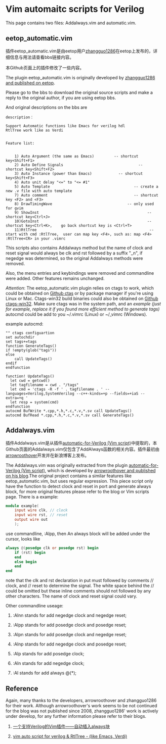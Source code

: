# Vim automaitc scripts for Verilog

This page contains two files: Addalways.vim and automatic.vim.

## eetop_automatic.vim

插件eetop_automatic.vim是由eetop用户[zhangguo1286](http://bbs.eetop.cn/thread-335755-1-1.html)在eetop上发布的，详细信息与用法请查看bbs链接内容。

本Github页面上的插件修改了一些内容。

The plugin eetop_automatic.vim is originally developed by [zhangguo1286 and published on eetop](http://bbs.eetop.cn/thread-335755-1-1.html). 

Please go to the bbs to download the original source scripts and make a reply to the original author, if you are using eetop bbs.

And original descriptions on the bbs are

```text
description：

Support Automatic functions like Emacs for verilog hdl
RtlTree work like as Verdi


Feature list:


    1) Auto Argument (the same as Emacs)         -- shortcut key<Shift+F1>
    2) Auto Define Signals                                  -- shortcut key<Shift+F2>
    3) Auto Instance (power than Emacs)            -- shortcut key<Shift+F3>
    4) Auto unit delay "<=" to "<= #1"
    5) Auto Template                                      -- create a new .v file with auto template
    7) Auto comment                                       -- shortcut key <F2> and <F3>
    8) DrawTimingWave                                  -- only used for gvim
    9) ShowInst                                                 -- shortcut key<Ctrl+J>
	10)GotoInst                                                 -- shortcut key<Ctrl+K>,    go back shortcut key is <Ctrl+T>
	11)RtlTree                                                   -- start with cmd :RtlTree,  user can map key <F4>, such as: map <F4> :RtlTree<CR> in your .vimrc
```

This scripts also contains Addalways method but the name of clock and reset signal would always be clk and rst followed by a suffix "\_n", if negedge was determined, so the original Addalways methods were removed.

Also, the menu entries and keybindings were removed and commandline were added. Other features remains unchanged.

*Attention*: The eetop_automatic.vim plugin relies on ctags to work, which could be obtained on [Github ctas](https://github.com/universal-ctags/ctags) or by package manager if you're using Linux or Mac. Ctags-win32 build binaries could also be obtained on [Github ctags-win32](https://github.com/universal-ctags/ctags-win32). Make sure ctags was in the system path, and an *example (just for example, replace it if you found more efficient method to generate tags)* autocmd could be add to you ~/.vimrc (Linux) or ~/\_vimrc (Windows).

example autocmd:

```vimscripts
"" ctags configuartion
set autochdir
set tags+=tags
function GenerateTags()
if !empty(glob("tags"))
else
	call UpdateTags()
endif
endfunction

function! UpdateTags()
  let cwd = getcwd()
  let tagfilename = cwd . "/tags"
  let cmd = 'ctags -R -f ' . tagfilename . ' --languages=Verilog,SystemVerilog --c++-kinds=+p --fields=+iaS --extra=+q '
  let resp = system(cmd)
endfunction
autocmd BufWrite *.cpp,*.h,*.c,*.v,*.sv call UpdateTags()
autocmd BufRead *.cpp,*.h,*.c,*.v,*.sv call GenerateTags()
```

## Addalways.vim

插件Addalways.vim是从插件[automatic-for-Verilog (Vim script)](https://github.com/vim-scripts/automatic-for-Verilog)中提取的，本Github页面的Addalways.vim仅包含了AddAlways函数的相关内容。插件最初由[arrowroothover](http://blog.sina.com.cn/arrowroothover)开发并在新浪博客上发布。

The Addalways.vim was originally extracted from the plugin [automatic-for-Verilog (Vim script)](https://github.com/vim-scripts/automatic-for-Verilog), which is developed by [arrowroothover and published on his blog](http://blog.sina.com.cn/arrowroothover).The original project contains a similar features like eetop_automatic.vim, but uses regular expression. This piece script only have the function to detect clock and reset in port and generate always block, for more original features please refer to the blog or Vim scripts page. There is a example:

```verilog
module example(
	input wire clk, // clock
	input wire rst, // reset
	output wire out
	);
```

use commandline, :Alpp, then An always block will be added under the cursor, looks like

```verilog
always @(posedge clk or posedge rst) begin
    if (rst) begin
    end
    else begin
    end
end
```
note that the clk and rst declaration in put must followed by comments // clock, and // reset to determine the signal. The white space behind the // could be omitted but these inline comments should not followed by any other characters. The name of clock and reset signal could vary.

Other commandline useage:

1. :Alnn stands for add negedge clock and negedge reset;

1. :Alpp stands for add posedge clock and posedge reset;

1. :Alpn stands for add posedge clock and negedge reset;

1. :Alnp stands for add negedge clock and posedge reset;

1. :Alp stands for add posedge clock;

1. :Aln stands for add negedge clock;

1. :Al stands for add always @(\*);

## Reference

Again, many thanks to the developers, arrowroothover and zhangguo1286 for their work. Although arrowroothover's work seems to be not continued for the blog was not published since 2008, zhangguo1286' work is actively under develop, for any further information please refer to their blogs.

1. [一个支持Verilog的Vim插件——自动插入always块 ](http://blog.sina.com.cn/s/blog_5acdd0c30100aozv.html)

1. [vim auto script for verilog & RtlTree - (like Emacs, Verdi)](http://bbs.eetop.cn/thread-335755-1-1.html)

